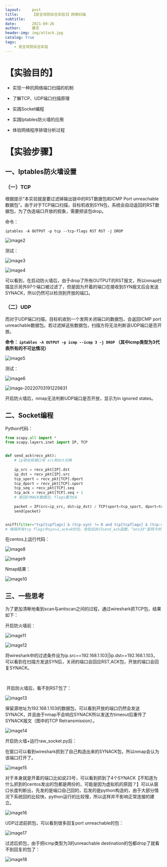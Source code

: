 ```yaml
---
layout:     post   				    
title:      【安全攻防综合实验3】网络扫描			
subtitle:   
date:       2021-09-26 				
author:     慕念 						
header-img: img/attack.jpg 	
catalog: true 						
tags:								
    - 安全攻防综合实验
---
```


# 【实验目的】

- 实现一种抗网络端口扫描的机制

- 了解TCP、UDP端口扫描原理
- 实践Socket编程
- 实践Iptables防火墙的应用
- 体验网络程序排错分析过程



# 【实验步骤】

## 一、Iptables防火墙设置

### （一）TCP

根据提示“本实验就是要过滤掉输出链中的RST数据包和ICMP Port unreachable 数据包”。由于对于TCP端口扫描，目标机收到SYN包，系统会自动返回的RST数据包，为了伪造端口开放的假象，需要把该包drop。

命令：

```terminal
iptables -A OUTPUT -p tcp --tcp-flags RST RST -j DROP
```

![image2](https://cdn.jsdelivr.net/gh/munian08/drawingbed@main/img/image2.png)

测试：

![image3](https://cdn.jsdelivr.net/gh/munian08/drawingbed@main/img/image3.png)

![image4](https://cdn.jsdelivr.net/gh/munian08/drawingbed@main/img/image4.png)

可以看到，在启动防火墙后，由于drop了所有OUTPUT的RST报文，所以nmap扫描显示另外97个端口被过滤了，但是因为开着的端口在接收到SYN报文后会发送SYNACK，所以仍然可以检测到开放的端口。

 

### （二）UDP

而对于UDP端口扫描，目标机收到一个发网关闭端口的数据包，会返回ICMP port unreachable数据包。若过滤掉这些数据包，扫描方将无法判断该UDP端口是否开放。

**命令： `iptables -A OUTPUT -p icmp --icmp 3 -j DROP` （其中icmp类型为3代表所有的不可达情况）**

![image5](https://cdn.jsdelivr.net/gh/munian08/drawingbed@main/img/image5.png)

测试：

![image6](https://cdn.jsdelivr.net/gh/munian08/drawingbed@main/img/image6.png)

![image-20220703191229831](https://cdn.jsdelivr.net/gh/munian08/drawingbed@main/img/image-20220703191229831.png)

开启防火墙后，nmap无法判断UDP端口是否开放，显示为in ignored states。

 

## 二、Socket编程

Python代码：

```python
from scapy.all import *
from scapy.layers.inet import IP, TCP


def send_ack(recv_pkt):
    # ip地址和端口号 src和dst对换
    
    ip_src = recv_pkt[IP].dst
    ip_dst = recv_pkt[IP].src
    tcp_sport = recv_pkt[TCP].dport
    tcp_dport = recv_pkt[TCP].sport
    tcp_seq = recv_pkt[TCP].seq
    tcp_ack = recv_pkt[TCP].seq + 1
    # 发回SYNACK数据包，flags置为SA
    
    packet = IP(src=ip_src, dst=ip_dst) / TCP(sport=tcp_sport, dport=tcp_dport, ack=tcp_ack, seq=tcp_seq, flags="SA")
    send(packet)


sniff(filter="tcp[tcpflags] & (tcp-syn) != 0 and tcp[tcpflags] & (tcp-ack) == 0", prn=send_ack, iface="ens33")
# 嗅探所有tcp flags中syn=1,ack=0的包，收到后执行send_ack函数，“ens33"是网卡的名字（可以通过ifconfig查看）
```

在centos上运行代码：

![image8](https://cdn.jsdelivr.net/gh/munian08/drawingbed@main/img/image8.png)

![image9](https://cdn.jsdelivr.net/gh/munian08/drawingbed@main/img/image9.png)



Nmap结果：

![image10](https://cdn.jsdelivr.net/gh/munian08/drawingbed@main/img/image10.png)

## 三、一些思考

为了更加清晰地看到scan与antiscan之间的过程，通过wireshark抓TCP包，结果如下：

开启防火墙前：

![image11](https://cdn.jsdelivr.net/gh/munian08/drawingbed@main/img/image11.png)

![image12](https://cdn.jsdelivr.net/gh/munian08/drawingbed@main/img/image12.png)

​    将wireshark中的过滤条件设为ip.src==192.168.1.103||ip.dst==192.168.1.103，可以看到在扫描方发送SYN后，关闭的端口会回应RST,ACK包，开放的端口会回复SYNACK。

​    

​    开启防火墙后，看不到RST包了：

![image13](https://cdn.jsdelivr.net/gh/munian08/drawingbed@main/img/image13.png)

保留源地址为192.168.1.103的数据包，可以看到开放的端口仍然会发送SYNACK，并且由于nmap不会响应SYNACK所以发送方timeout后重传了SYNACK报文（图中的TCP Retransmission）。

![image14](https://cdn.jsdelivr.net/gh/munian08/drawingbed@main/img/image14.png)



开启防火墙+运行raw_socket.py后：

在窗口可以看到wireshark抓到了自己构造出来的SYNACK包，所以nmap会认为该端口打开了。

![image15](https://cdn.jsdelivr.net/gh/munian08/drawingbed@main/img/image15.png)

对于本身就是开着的端口比如说23号，可以看到抓到了4个SYNACK【不知道为什么抓到的centos发出的包都是两份的，可能是因为虚拟机的原因？】可以从窗口长度判断出，先发的是端口自己回的，后发的是python构造的，由于大部分情况下系统回的比较快，python运行的比较慢，所以这样并不影响正常连接的建立。

![image16](https://cdn.jsdelivr.net/gh/munian08/drawingbed@main/img/image16.png)



UDP过滤前抓包，可以看到很多回复port unreachable的包：

![image17](https://cdn.jsdelivr.net/gh/munian08/drawingbed@main/img/image17.png)

过滤后抓包，由于把icmp类型为3的unreachable destination的包都drop了就看不到回复的包了：

![image18](https://cdn.jsdelivr.net/gh/munian08/drawingbed@main/img/image18.png)